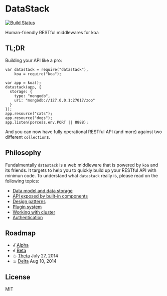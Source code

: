 # DataStack

[![Build Status](https://travis-ci.org/RobinQu/datastack.svg?branch=master)](https://travis-ci.org/RobinQu/datastack)

Human-friendly RESTful middlewares for koa

## TL;DR

Building your API like a pro:


    var datastack = require("datastack"),
        koa = require("koa");

    var app = koa();
    datastack(app, {
      storage: {
        type: "mongodb",
        uri: "mongodb://127.0.0.1:27017/zoo"
      }
    });
    app.resource("cats");
    app.resource("dogs");
    app.listen(porcess.env.PORT || 8888);


And you can now have fully operational RESTful API (and more) against two different `collection`s.


## Philosophy

Fundalmentally `datastack` is a web middleware that is powered by `koa` and its friends. It targets to help you to quickly build up your RESTful API with minimun code. To understand what `datastack` really is, please read on the following topics:

* [Data model and data storage](/doc/data_model_and_storage.md)
* [API exposed by built-in components](/doc/builtin_api.md)
* [Design patterns](/doc/patterns.md)
* [Plugin system](/doc/plugin.md)
* [Working with cluster](/doc/cluster.md)
* [Authentication](/doc/auth.md)

## Roadmap

* √ [Alpha](https://github.com/RobinQu/datastack/issues?milestone=1&state=open) 
* √ [Beta](https://github.com/RobinQu/datastack/issues?milestone=2&state=open)
* ♨︎ [Theta](https://github.com/RobinQu/datastack/issues?milestone=3&state=open) July 27, 2014
* ♨︎ [Delta](https://github.com/RobinQu/datastack/issues?milestone=4&state=open) Aug 10, 2014

## License

MIT